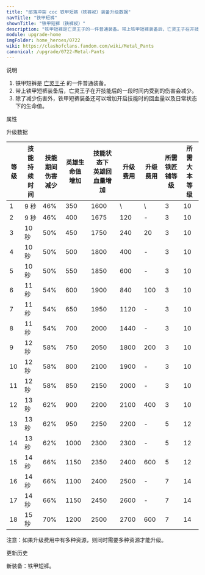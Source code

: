 ```yaml
---
title: "部落冲突 coc 铁甲短裤（铁裤衩）装备升级数据"
navTitle: "铁甲短裤"
shownTitle: "铁甲短裤（铁裤衩）"
description: "铁甲短裤是亡灵王子的一件普通装备。带上铁甲短裤装备后，亡灵王子在开技能后的一段时间内受到的伤害会减少。除了减少伤害外，铁甲短裤装备还可以增加开启技能时的回血量以及日常状态下的生命值。"
module: upgrade-home
imgFolder: home_heroes/0722
wiki: https://clashofclans.fandom.com/wiki/Metal_Pants
canonical: /upgrade/0722-Metal-Pants
---
```


<UnitInfo :folder="$frontmatter.imgFolder" imgSrc="Metal_Pants_info.png" :imgAlt="$frontmatter.navTitle" description="生成一层防护屏障，暂时减少所受伤害。"  />

<SmallTitle>说明</SmallTitle>

1. 铁甲短裤是 [亡灵王子](/upgrade/0204-Minion-Prince) 的一件普通装备。
2. 带上铁甲短裤装备后，亡灵王子在开技能后的一段时间内受到的伤害会减少。
3. 除了减少伤害外，铁甲短裤装备还可以增加开启技能时的回血量以及日常状态下的生命值。

<SmallTitle>属性</SmallTitle>

<UnitProperties>
    <UnitProperty pKey="技能类型" pValue="主动技能" />
    <UnitProperty pKey="装备稀有度" pValue="普通" />
    <UnitProperty pKey="所需铁匠铺等级" pValue="3" />
    <UnitProperty pKey="所需大本等级" pValue="10" />
</UnitProperties>

<SmallTitle>升级数据</SmallTitle>

<script setup>
const tableExtraInfo = [
    {
        "column": 5,
        "type": "cost",
        "icon": "Shiny_Ore",
        "noGoldPass": true
    },
    {
        "column":6,
        "type": "cost",
        "icon": "Glowy_Ore",
        "noGoldPass": true
    }
];
</script>

<UnitTable :tableExtraInfo="tableExtraInfo">

| 等级 |技能<br>持续时间|技能期间<br>伤害减少|英雄生命值<br>增加|技能状态下<br>英雄回血量增加|升级费用|升级费用|所需<br>铁匠铺等级|所需<br>大本等级|
| ---- |      ---      |        ---       |       ---       |           ---           |   ---  |  ---  |       ---       |       ---     |
|   1  |      9 秒     |        46%       |       350       |          1600           |    \   |   \   |        3        |       10      |
|   2  |      9 秒     |        46%       |       400       |          1675           |   120  |   -   |        3        |       10      |
|   3  |     10 秒     |        50%       |       450       |          1750           |   240  |   20  |        3        |       10      |
|   4  |     10 秒     |        50%       |       500       |          1800           |   400  |   -   |        3        |       10      |
|   5  |     10 秒     |        50%       |       550       |          1850           |   600  |   -   |        3        |       10      |
|   6  |     11 秒     |        54%       |       600       |          1900           |   840  |  100  |        3        |       10      |
|   7  |     11 秒     |        54%       |       650       |          1950           |  1120  |   -   |        3        |       10      |
|   8  |     11 秒     |        54%       |       700       |          2000           |  1440  |   -   |        3        |       10      |
|   9  |     12 秒     |        58%       |       750       |          2050           |  1800  |  200  |        3        |       10      |
|  10  |     12 秒     |        58%       |       800       |          2100           |  1900  |   -   |        3        |       10      |
|  11  |     12 秒     |        58%       |       850       |          2150           |  2000  |   -   |        3        |       10      |
|  12  |     13 秒     |        62%       |       900       |          2200           |  2100  |  400  |        3        |       10      |
|  13  |     13 秒     |        62%       |       950       |          2250           |  2200  |   -   |        5        |       12      |
|  14  |     13 秒     |        62%       |      1000       |          2300           |  2300  |   -   |        5        |       12      |
|  15  |     14 秒     |        66%       |      1150       |          2350           |  2400  |  600  |        5        |       12      |
|  16  |     14 秒     |        66%       |      1100       |          2400           |  2500  |   -   |        7        |       14      |
|  17  |     14 秒     |        66%       |      1150       |          2450           |  2600  |   -   |        7        |       14      |
|  18  |     15 秒     |        70%       |      1200       |          2500           |  2700  |  600  |        7        |       14      |
</UnitTable>

注意：如果升级费用中有多种资源，则同时需要多种资源才能升级。

<SmallTitle>更新历史</SmallTitle>

<Timeline>
    <TimelineItem date="2025/02/10">
        <TimelineRow>新装备：铁甲短裤。</TimelineRow>
    </TimelineItem>
    <TimelineItem :historyBottom="true" />
</Timeline>